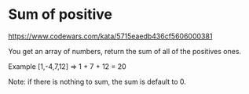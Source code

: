 # Sum of positive

https://www.codewars.com/kata/5715eaedb436cf5606000381

You get an array of numbers, return the sum of all of the positives ones.

Example [1,-4,7,12] => 1 + 7 + 12 = 20

Note: if there is nothing to sum, the sum is default to 0.
